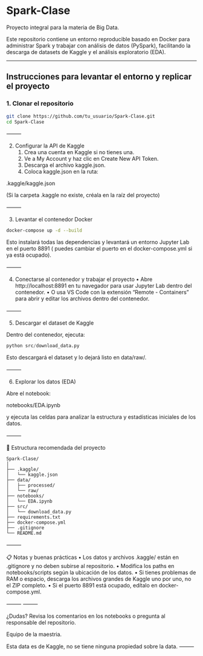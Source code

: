 # Spark-Clase

Proyecto integral para la materia de Big Data.

Este repositorio contiene un entorno reproducible basado en Docker para administrar Spark y trabajar con análisis de datos (PySpark), facilitando la descarga de datasets de Kaggle y el análisis exploratorio (EDA).

---

## **Instrucciones para levantar el entorno y replicar el proyecto**

### 1. **Clonar el repositorio**

```bash
git clone https://github.com/tu_usuario/Spark-Clase.git
cd Spark-Clase
```


⸻

2. Configurar la API de Kaggle
	1.	Crea una cuenta en Kaggle si no tienes una.
	2.	Ve a My Account y haz clic en Create New API Token.
	3.	Descarga el archivo kaggle.json.
	4.	Coloca kaggle.json en la ruta:

.kaggle/kaggle.json

(Si la carpeta .kaggle no existe, créala en la raíz del proyecto)

⸻

3. Levantar el contenedor Docker
```bash
docker-compose up -d --build
```
Esto instalará todas las dependencias y levantará un entorno Jupyter Lab en el puerto 8891 ( puedes cambiar el puerto en el docker-compose.yml si ya está ocupado).

⸻

4. Conectarse al contenedor y trabajar el proyecto
	•	Abre http://localhost:8891 en tu navegador para usar Jupyter Lab dentro del contenedor.
	•	O usa VS Code con la extensión “Remote - Containers” para abrir y editar los archivos dentro del contenedor.

⸻

5. Descargar el dataset de Kaggle

Dentro del contenedor, ejecuta:

```python
python src/download_data.py
```

Esto descargará el dataset y lo dejará listo en data/raw/.

⸻

6. Explorar los datos (EDA)

Abre el notebook:

notebooks/EDA.ipynb

y ejecuta las celdas para analizar la estructura y estadísticas iniciales de los datos.

⸻

📁 Estructura recomendada del proyecto
```
Spark-Clase/
│
├── .kaggle/
│   └── kaggle.json
├── data/
│   ├── processed/
│   └── raw/
├── notebooks/
│   └── EDA.ipynb
├── src/
│   └── download_data.py
├── requirements.txt
├── docker-compose.yml
├── .gitignore
└── README.md
```


⸻

📋 Notas y buenas prácticas
	•	Los datos y archivos .kaggle/ están en .gitignore y no deben subirse al repositorio.
	•	Modifica los paths en notebooks/scripts según la ubicación de los datos.
	•	Si tienes problemas de RAM o espacio, descarga los archivos grandes de Kaggle uno por uno, no el ZIP completo.
	•	Si el puerto 8891 está ocupado, edítalo en docker-compose.yml.

⸻
⸻

¿Dudas? Revisa los comentarios en los notebooks o pregunta al responsable del repositorio.

Equipo de la maestria.

Esta data es de Kaggle, no se tiene ninguna propiedad sobre la data.
⸻
